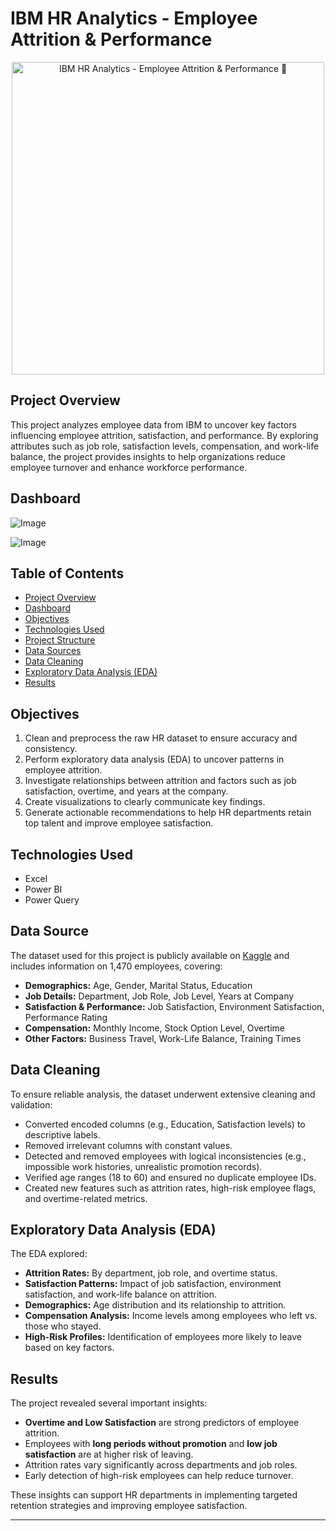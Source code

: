 # IBM HR Analytics - Employee Attrition & Performance

<div align="center">
  <img src="https://github.com/user-attachments/assets/f9aaed81-069e-4fac-ae00-2051d1e63842" alt="IBM HR Analytics - Employee Attrition & Performance 🏢" width="500"/>
</div>

## Project Overview

This project analyzes employee data from IBM to uncover key factors influencing employee attrition, satisfaction, and performance. By exploring attributes such as job role, satisfaction levels, compensation, and work-life balance, the project provides insights to help organizations reduce employee turnover and enhance workforce performance.


## Dashboard

![Image](https://github.com/user-attachments/assets/edac6015-b2c0-4c6b-9ce1-2c67f1ab4e1e)

![Image](https://github.com/user-attachments/assets/e8a3ece8-75ef-42d1-8249-6f63babe3d3a)


## Table of Contents
- [Project Overview](#project-overview)
- [Dashboard](#dashboard)
- [Objectives](#objectives)
- [Technologies Used](#technologies-used)
- [Project Structure](#project-structure)
- [Data Sources](#data-sources)
- [Data Cleaning](#data-cleaning)
- [Exploratory Data Analysis (EDA)](#exploratory-data-analysis-eda)
- [Results](#results)

## Objectives

1. Clean and preprocess the raw HR dataset to ensure accuracy and consistency.
2. Perform exploratory data analysis (EDA) to uncover patterns in employee attrition.
3. Investigate relationships between attrition and factors such as job satisfaction, overtime, and years at the company.
4. Create visualizations to clearly communicate key findings.
5. Generate actionable recommendations to help HR departments retain top talent and improve employee satisfaction.

## Technologies Used

- Excel  
- Power BI  
- Power Query


## Data Source

The dataset used for this project is publicly available on [Kaggle](https://www.kaggle.com/datasets/pavansubhasht/ibm-hr-analytics-attrition-dataset) and includes information on 1,470 employees, covering:

- **Demographics:** Age, Gender, Marital Status, Education  
- **Job Details:** Department, Job Role, Job Level, Years at Company  
- **Satisfaction & Performance:** Job Satisfaction, Environment Satisfaction, Performance Rating  
- **Compensation:** Monthly Income, Stock Option Level, Overtime  
- **Other Factors:** Business Travel, Work-Life Balance, Training Times  

## Data Cleaning

To ensure reliable analysis, the dataset underwent extensive cleaning and validation:

- Converted encoded columns (e.g., Education, Satisfaction levels) to descriptive labels.  
- Removed irrelevant columns with constant values.  
- Detected and removed employees with logical inconsistencies (e.g., impossible work histories, unrealistic promotion records).  
- Verified age ranges (18 to 60) and ensured no duplicate employee IDs.  
- Created new features such as attrition rates, high-risk employee flags, and overtime-related metrics.  

## Exploratory Data Analysis (EDA)

The EDA explored:

- **Attrition Rates:** By department, job role, and overtime status.  
- **Satisfaction Patterns:** Impact of job satisfaction, environment satisfaction, and work-life balance on attrition.  
- **Demographics:** Age distribution and its relationship to attrition.  
- **Compensation Analysis:** Income levels among employees who left vs. those who stayed.  
- **High-Risk Profiles:** Identification of employees more likely to leave based on key factors.  


## Results

The project revealed several important insights:

- **Overtime and Low Satisfaction** are strong predictors of employee attrition.  
- Employees with **long periods without promotion** and **low job satisfaction** are at higher risk of leaving.  
- Attrition rates vary significantly across departments and job roles.  
- Early detection of high-risk employees can help reduce turnover.  

These insights can support HR departments in implementing targeted retention strategies and improving employee satisfaction.

---

